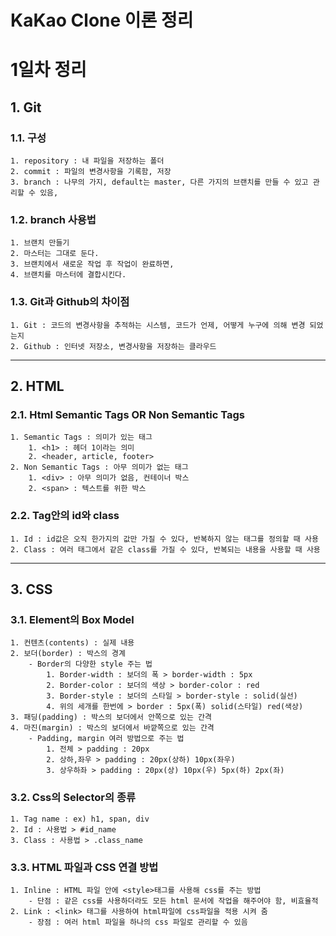 KaKao Clone 이론 정리
======================
# 1일차 정리
## 1. Git
### 1.1. 구성
    1. repository : 내 파일을 저장하는 폴더
    2. commit : 파일의 변경사항을 기록함, 저장
    3. branch : 나무의 가지, default는 master, 다른 가지의 브랜치를 만들 수 있고 관리할 수 있음,
### 1.2. branch 사용법
    1. 브랜치 만들기
    2. 마스터는 그대로 둔다.
    3. 브랜치에서 새로운 작업 후 작업이 완료하면,
    4. 브랜치를 마스터에 결합시킨다.
### 1.3. Git과 Github의 차이점
    1. Git : 코드의 변경사항을 추적하는 시스템, 코드가 언제, 어떻게 누구에 의해 변경 되었는지
    2. Github : 인터넷 저장소, 변경사항을 저장하는 클라우드
---------------------------------------
## 2. HTML    
### 2.1. Html Semantic Tags OR Non Semantic Tags
    1. Semantic Tags : 의미가 있는 태그
        1. <h1> : 헤더 1이라는 의미
        2. <header, article, footer>
    2. Non Semantic Tags : 아무 의미가 없는 태그
        1. <div> : 아무 의미가 없음, 컨테이너 박스
        2. <span> : 텍스트를 위한 박스
### 2.2. Tag안의 id와 class
    1. Id : id값은 오직 한가지의 값만 가질 수 있다, 반복하지 않는 태그를 정의할 때 사용
    2. Class : 여러 태그에서 같은 class를 가질 수 있다, 반복되는 내용을 사용할 때 사용
---------------------------------------    
## 3. CSS 
### 3.1. Element의 Box Model
    1. 컨텐츠(contents) : 실제 내용
    2. 보더(border) : 박스의 경계
        - Border의 다양한 style 주는 법
            1. Border-width : 보더의 폭 > border-width : 5px
            2. Border-color : 보더의 색상 > border-color : red
            3. Border-style : 보더의 스타일 > border-style : solid(실선)
            4. 위의 세개를 한번에 > border : 5px(폭) solid(스타일) red(색상)
    3. 패딩(padding) : 박스의 보더에서 안쪽으로 있는 간격
    4. 마진(margin) : 박스의 보더에서 바깥쪽으로 있는 간격
        - Padding, margin 여러 방법으로 주는 법
            1. 전체 > padding : 20px
            2. 상하,좌우 > padding : 20px(상하) 10px(좌우)
            3. 상우하좌 > padding : 20px(상) 10px(우) 5px(하) 2px(좌)
### 3.2. Css의 Selector의 종류
    1. Tag name : ex) h1, span, div
    2. Id : 사용법 > #id_name
    3. Class : 사용법 > .class_name
### 3.3. HTML 파일과 CSS 연결 방법
    1. Inline : HTML 파일 안에 <style>태그를 사용해 css를 주는 방법
        - 단점 : 같은 css를 사용하더라도 모든 html 문서에 작업을 해주어야 함, 비효율적
    2. Link : <link> 태그를 사용하여 html파일에 css파일을 적용 시켜 줌
        - 장점 : 여러 html 파일을 하나의 css 파일로 관리할 수 있음

